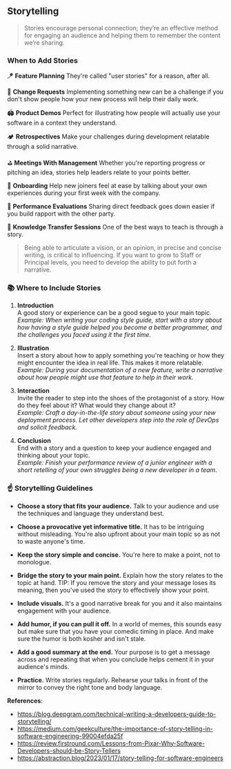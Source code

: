 ## Storytelling
> Stories encourage personal connection; they’re an effective method for engaging an audience and helping them to remember the content we’re sharing.

### When to Add Stories

🪁 **Feature Planning** They're called "user stories" for a reason, after all.

🎡 **Change Requests** Implementing something new can be a challenge if you don't show people how your new process will help their daily work.

🏟️ **Product Demos** Perfect for illustrating how people will actually use your software in a context they understand.

🏕️ **Retrospectives** Make your challenges during development relatable through a solid narrative.

⛳ **Meetings With Management** Whether you're reporting progress or pitching an idea, stories help leaders relate to your points better.

🎢 **Onboarding** Help new joiners feel at ease by talking about your own experiences during your first week with the company.

💺 **Performance Evaluations** Sharing direct feedback goes down easier if you build rapport with the other party.

💈 **Knowledge Transfer Sessions** One of the best ways to teach is through a story.

> Being able to articulate a vision, or an opinion, in precise and concise writing, is critical to influencing. If you want to grow to Staff or Principal levels, you need to develop the ability to put forth a narrative.

### 📚 Where to Include Stories

1. **Introduction**  
A good story or experience can be a good segue to your main topic.  
*Example: When writing your coding style guide, start with a story about how having a style guide helped you become a better programmer, and the challenges you faced using it the first time.*
 
2. **Illustration**  
Insert a story about how to apply something you're teaching or how they might encounter the idea in real life. This makes it more relatable.  
*Example: During your documentation of a new feature, write a narrative about how people might use that feature to help in their work.*

3. **Interaction**  
Invite the reader to step into the shoes of the protagonist of a story. How do they feel about it? What would they change about it?  
*Example: Craft a day-in-the-life story about someone using your new deployment process. Let other developers step into the role of DevOps and solicit feedback.*

4. **Conclusion**  
End with a story and a question to keep your audience engaged and thinking about your topic.  
*Example: Finish your performance review of a junior engineer with a short retelling of your own struggles being a new developer in a team.*

### ☝️ Storytelling Guidelines
* **Choose a story that fits your audience.** Talk to your audience and use the techniques and language they understand best.

* **Choose a provocative yet informative title.** It has to be intriguing without misleading. You're also upfront about your main topic so as not to waste anyone's time.

* **Keep the story simple and concise.** You're here to make a point, not to monologue.

* **Bridge the story to your main point.** Explain how the story relates to the topic at hand. 
TIP: If you remove the story and your message loses its meaning, then you've used the story to effectively show your point.

* **Include visuals.** It's a good narrative break for you and it also maintains engagement with your audience.

* **Add humor, if you can pull it off.** In a world of memes, this sounds easy but make sure that you have your comedic timing in place. And make sure the humor is both kosher and isn't stale. 

* **Add a good summary at the end.** Your purpose is to get a message across and repeating that when you conclude helps cement it in your audience's minds.
  
* **Practice.** Write stories regularly. Rehearse your talks in front of the mirror to convey the right tone and body language.

**References**:  
- https://blog.deepgram.com/technical-writing-a-developers-guide-to-storytelling/
- https://medium.com/geekculture/the-importance-of-story-telling-in-software-engineering-99004efda25f
- https://review.firstround.com/Lessons-from-Pixar-Why-Software-Developers-should-be-Story-Tellers
- https://abstraction.blog/2023/01/17/story-telling-for-software-engineers